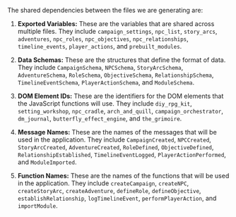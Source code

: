 The shared dependencies between the files we are generating are:

1. **Exported Variables:** These are the variables that are shared across multiple files. They include `campaign_settings`, `npc_list`, `story_arcs`, `adventures`, `npc_roles`, `npc_objectives`, `npc_relationships`, `timeline_events`, `player_actions`, and `prebuilt_modules`.

2. **Data Schemas:** These are the structures that define the format of data. They include `CampaignSchema`, `NPCSchema`, `StoryArcSchema`, `AdventureSchema`, `RoleSchema`, `ObjectiveSchema`, `RelationshipSchema`, `TimelineEventSchema`, `PlayerActionSchema`, and `ModuleSchema`.

3. **DOM Element IDs:** These are the identifiers for the DOM elements that the JavaScript functions will use. They include `diy_rpg_kit`, `setting_workshop`, `npc_cradle`, `arch_and_quill`, `campaign_orchestrator`, `dm_journal`, `butterfly_effect_engine`, and `the_grimoire`.

4. **Message Names:** These are the names of the messages that will be used in the application. They include `CampaignCreated`, `NPCCreated`, `StoryArcCreated`, `AdventureCreated`, `RoleDefined`, `ObjectiveDefined`, `RelationshipEstablished`, `TimelineEventLogged`, `PlayerActionPerformed`, and `ModuleImported`.

5. **Function Names:** These are the names of the functions that will be used in the application. They include `createCampaign`, `createNPC`, `createStoryArc`, `createAdventure`, `defineRole`, `defineObjective`, `establishRelationship`, `logTimelineEvent`, `performPlayerAction`, and `importModule`.